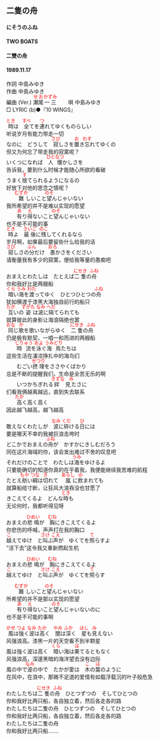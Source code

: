<style type="text/css">
	ruby{
	    ruby-position: over;
	}
	ruby > rt{font-size: 12px;color:red;}
	p{font:16px;font-size: '楷体'}
</style>
## 二隻の舟
#### にそうのふね
#### TWO BOATS
#### 二雙の舟
#### 1989.11.17


作詞     中島みゆき  
作曲      中島みゆき  
編曲 (Ver.) <ruby><rb>瀬尾</rb><rp>(</rp><rt>せお</rt><rp>)</rp></ruby><ruby><rb>一三</rb><rp>(</rp><rt>かずみ</rt><rp>)</rp></ruby>　　 
唄     中島みゆき   
□ LYRIC (b)●『10 WINGS』　　　  
   
<ruby><rb>時</rb><rp>(</rp><rt>とき</rt><rp>)</rp></ruby>は　<ruby><rb>全</rb><rp>(</rp><rt>すべ</rt><rp>)</rp></ruby>てを<ruby><rb>連</rb><rp>(</rp><rt>つ</rt><rp>)</rp></ruby>れてゆくものらしい   
听说岁月有能力带走一切  
なのに　どうして　<ruby><rb>寂</rb><rp>(</rp><rt>さび</rt><rp>)</rp></ruby>しさを<ruby><rb>置</rb><rp>(</rp><rt>お</rt><rp>)</rp></ruby>き<ruby><rb>忘</rb><rp>(</rp><rt>わす</rt><rp>)</rp></ruby>れてゆくの   
但又为何忘了带走我的寂寞呢？  
いくつになれば　<ruby><rb>人懐</rb><rp>(</rp><rt>ひとなつ</rt><rp>)</rp></ruby>かしさを   
告诉我，要到什么时候才能随心所欲的看破   
うまく<ruby><rb>捨</rb><rp>(</rp><rt>す</rt><rp>)</rp></ruby>てられるようになるの   
好放下对他的思念之情呢？  
　　<ruby><rb>難</rb><rp>(</rp><rt>むずか</rt><rp>)</rp></ruby>しいこと<ruby><rb>望</rb><rp>(</rp><rt>のそ</rt><rp>)</rp></ruby>んじゃいない   
    我所希望的并不是难以实现的愿望  
　　<ruby><rb>有</rb><rp>(</rp><rt>あ</rt><rp>)</rp></ruby>り<ruby><rb>得</rb><rp>(</rp><rt>え</rt><rp>)</rp></ruby>ないこと<ruby><rb>望</rb><rp>(</rp><rt>のそ</rt><rp>)</rp></ruby>んじゃいない   
    也不是不可能的事  
<ruby><rb>時</rb><rp>(</rp><rt>とき</rt><rp>)</rp></ruby>よ　<ruby><rb>最後</rb><rp>(</rp><rt>さいご</rt><rp>)</rp></ruby>に<ruby><rb>残</rb><rp>(</rp><rt>のこ</rt><rp>)</rp></ruby>してくれるなら   
岁月啊，如果最后要留些什么给我的话  
<ruby><rb>寂</rb><rp>(</rp><rt>さび</rt><rp>)</rp></ruby>しさの<ruby><rb>分</rb><rp>(</rp><rt>ぶん</rt><rp>)</rp></ruby>だけ　<ruby><rb>愚</rb><rp>(</rp><rt>おろ</rt><rp>)</rp></ruby>かさをください   
请衡量我有多少的寂寞，便给我等量的愚痴吧  
   
おまえとわたしは　たとえば<ruby><rb>二隻</rb><rp>(</rp><rt>にせき</rt><rp>)</rp></ruby>の<ruby><rb>舟</rb><rp>(</rp><rt>ふね</rt><rp>)</rp></ruby>   
你和我好比是两艘船  
<ruby><rb>暗</rb><rp>(</rp><rt>くら</rt><rp>)</rp></ruby>い<ruby><rb>海</rb><rp>(</rp><rt>うみ</rt><rp>)</rp></ruby>を<ruby><rb>渡</rb><rp>(</rp><rt>わた</rt><rp>)</rp></ruby>ってゆく　ひとつひとつの<ruby><rb>舟</rb><rp>(</rp><rt>ふね</rt><rp>)</rp></ruby>   
犹如横渡于漆黑大海独自前行的船只  
<ruby><rb>互</rb><rp>(</rp><rt>たが</rt><rp>)</rp></ruby>いの<ruby><rb>姿</rb><rp>(</rp><rt>ずがた</rt><rp>)</rp></ruby>は<ruby><rb>波</rb><rp>(</rp><rt>なみ</rt><rp>)</rp></ruby>に<ruby><rb>隔</rb><rp>(</rp><rt>へだ</rt><rp>)</rp></ruby>てられても   
就算彼此的身影让海浪隔绝也罢  
<ruby><rb>同</rb><rp>(</rp><rt>おな</rt><rp>)</rp></ruby>じ<ruby><rb>歌</rb><rp>(</rp><rt>か</rt><rp>)</rp></ruby>を歌いながらゆく　<ruby><rb>二隻</rb><rp>(</rp><rt>にせき</rt><rp>)</rp></ruby>の<ruby><rb>舟</rb><rp>(</rp><rt>ふね</rt><rp>)</rp></ruby>   
仍是极有默契，一唱一和而进的两艘船  
　　<ruby><rb>時流</rb><rp>(</rp><rt>じりゅう</rt><rp>)</rp></ruby>を<ruby><rb>泳</rb><rp>(</rp><rt>およ</rt><rp>)</rp></ruby>ぐ<ruby><rb>海鳥</rb><rp>(</rp><rt>うみどり</rt><rp>)</rp></ruby>たちは   
    这些生活在凄凉挣扎中的海鸟们  
　　むごい<ruby><rb>摂理</rb><rp>(</rp><rt>せつり</rt><rp>)</rp></ruby>をささやくばかり   
    总是不断的提醒我们，生命是全苦无乐的啊  
　　いつかちぎれる<ruby><rb>絆見</rb><rp>(</rp><rt>きずな　み</rt><rp>)</rp></ruby>たさに   
    们看我俩越离越远，直到失去联系  
　　<ruby><rb>高</rb><rp>(</rp><rt>たか</rt><rp>)</rp></ruby>く高く高く   
    因此越飞越高，越飞越高  
   
敢えなくわたしが　<ruby><rb>波</rb><rp>(</rp><rt>なみ</rt><rp>)</rp></ruby>に<ruby><rb>砕</rb><rp>(</rp><rt>くだ</rt><rp>)</rp></ruby>ける<ruby><rb>日</rb><rp>(</rp><rt>ひ</rt><rp>)</rp></ruby>には   
要是哪天不幸的我被巨浪击垮时  
どこかでおまえの<ruby><rb>舟</rb><rp>(</rp><rt>ふね</rt><rp>)</rp></ruby>が　かすかにきしむだろう   
 同在这片海域的你，该会发出难过不舍的叹息吧  
それだけのことで　わたしは<ruby><rb>海</rb><rp>(</rp><rt>うみ</rt><rp>)</rp></ruby>をゆけるよ   
只要能确切的知道你真的在乎着我，我便能继续我苦难的航程  
たとえ<ruby><rb>舫</rb><rp>(</rp><rt>もや</rt><rp>)</rp></ruby>い<ruby><rb>綱</rb><rp>(</rp><rt>つな</rt><rp>)</rp></ruby>は<ruby><rb>切</rb><rp>(</rp><rt>き</rt><rp>)</rp></ruby>れて　<ruby><rb>嵐</rb><rp>(</rp><rt>あらし</rt><rp>)</rp></ruby>に<ruby><rb>飲</rb><rp>(</rp><rt>の</rt><rp>)</rp></ruby>まれても   
就算船缆寸断，让狂风大浪吞没也甘愿了  
きこえてくるよ　どんな<ruby><rb>時</rb><rp>(</rp><rt>とき</rt><rp>)</rp></ruby>も   
无论何时，我都听得见呀  
   
おまえの<ruby><rb>悲鳴</rb><rp>(</rp><rt>ひめい</rt><rp>)</rp></ruby>が　<ruby><rb>胸</rb><rp>(</rp><rt>むね</rt><rp>)</rp></ruby>にきこえてくるよ   
你悲伤的呼喊，声声打在我的胸口  
<ruby><rb>越</rb><rp>(</rp><rt>こ</rt><rp>)</rp></ruby>えてゆけ　と<ruby><rb>叫</rb><rp>(</rp><rt>さけ</rt><rp>)</rp></ruby>ぶ<ruby><rb>声</rb><rp>(</rp><rt>こえ</rt><rp>)</rp></ruby>が　ゆくてを<ruby><rb>照</rb><rp>(</rp><rt>て</rt><rp>)</rp></ruby>らすよ   
 “活下去”这令我又重新燃起生机  
   
おまえの<ruby><rb>悲鳴</rb><rp>(</rp><rt>ひめい</rt><rp>)</rp></ruby>が　<ruby><rb>胸</rb><rp>(</rp><rt>むね</rt><rp>)</rp></ruby>にきこえてくるよ   
<ruby><rb>越</rb><rp>(</rp><rt>こ</rt><rp>)</rp></ruby>えてゆけ　と<ruby><rb>叫</rb><rp>(</rp><rt>さけ</rt><rp>)</rp></ruby>ぶ<ruby><rb>声</rb><rp>(</rp><rt>こえ</rt><rp>)</rp></ruby>が　ゆくてを<ruby><rb>照</rb><rp>(</rp><rt>て</rt><rp>)</rp></ruby>らす   
   
　　<ruby><rb>難</rb><rp>(</rp><rt>むずか</rt><rp>)</rp></ruby>しいこと<ruby><rb>望</rb><rp>(</rp><rt>のそ</rt><rp>)</rp></ruby>んじゃいない   
    所希望的并不是那以实现的愿望  
　　<ruby><rb>有</rb><rp>(</rp><rt>あ</rt><rp>)</rp></ruby>り<ruby><rb>得</rb><rp>(</rp><rt>え</rt><rp>)</rp></ruby>ないこと<ruby><rb>望</rb><rp>(</rp><rt>のそ</rt><rp>)</rp></ruby>んじゃいないのに   
    也不是不可能的事啊   
   
<ruby><rb>風</rb><rp>(</rp><rt>かぜ</rt><rp>)</rp></ruby>は<ruby><rb>強</rb><rp>(</rp><rt>つよ</rt><rp>)</rp></ruby>く<ruby><rb>波</rb><rp>(</rp><rt>なみ</rt><rp>)</rp></ruby>は<ruby><rb>高</rb><rp>(</rp><rt>たか</rt><rp>)</rp></ruby>く　<ruby><rb>闇</rb><rp>(</rp><rt>やみ</rt><rp>)</rp></ruby>は<ruby><rb>深</rb><rp>(</rp><rt>ふか</rt><rp>)</rp></ruby>く　<ruby><rb>星</rb><rp>(</rp><rt>ほし</rt><rp>)</rp></ruby>も<ruby><rb>見</rb><rp>(</rp><rt>み</rt><rp>)</rp></ruby>えない   
风强浪高。漆黑一片的天空看不到半颗星  
風は強く波は高く　<ruby><rb>暗</rb><rp>(</rp><rt>くら</rt><rp>)</rp></ruby>い海は<ruby><rb>果</rb><rp>(</rp><rt>は</rt><rp>)</rp></ruby>てるともなく   
风强浪高，深邃黑暗的海洋望去没有边际  
風の中で<ruby><rb>波</rb><rp>(</rp><rt>なみ</rt><rp>)</rp></ruby>の中で　たかが愛は　<ruby><rb>木</rb><rp>(</rp><rt>こ</rt><rp>)</rp></ruby>の<ruby><rb>葉</rb><rp>(</rp><rt>は</rt><rp>)</rp></ruby>のように   
在风中，在浪中，那微不足道的爱情有如载浮载沉的叶子般危急  
   
わたしたちは<ruby><rb>二隻</rb><rp>(</rp><rt>にせき</rt><rp>)</rp></ruby>の<ruby><rb>舟</rb><rp>(</rp><rt>ふね</rt><rp>)</rp></ruby>　ひとつずつの　そしてひとつの  
你和我好比两只船，各自独立着，然后各走各的路   
わたしたちは二隻の舟　ひとつずつの　そしてひとつの   
你和我好比两只船，各自独立着，然后各走各的路  
わたしたちは二隻の舟   
你和我好比两只船.......  